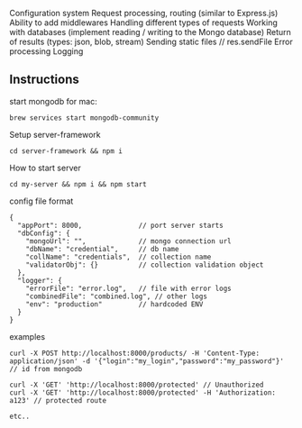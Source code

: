 Configuration system
Request processing, routing (similar to Express.js)
Ability to add middlewares
Handling different types of requests
Working with databases (implement reading / writing to the Mongo database)
Return of results (types: json, blob, stream)
Sending static files // res.sendFile
Error processing
Logging

Instructions
------------

start mongodb for mac: 

```
brew services start mongodb-community
```
Setup server-framework

```
cd server-framework && npm i
```

How to start server

```
cd my-server && npm i && npm start
```

config file format
```
{
  "appPort": 8000,              // port server starts
  "dbConfig": {
    "mongoUrl": "",             // mongo connection url 
    "dbName": "credential",     // db name 
    "collName": "credentials",  // collection name
    "validatorObj": {}          // collection validation object 
  },
  "logger": {
    "errorFile": "error.log",   // file with error logs
    "combinedFile": "combined.log", // other logs
    "env": "production"         // hardcoded ENV
  }
}
```
examples

```
curl -X POST http://localhost:8000/products/ -H 'Content-Type: application/json' -d '{"login":"my_login","password":"my_password"}' // id from mongodb

curl -X 'GET' 'http://localhost:8000/protected' // Unauthorized
curl -X 'GET' 'http://localhost:8000/protected' -H 'Authorization: a123' // protected route

etc..
```

